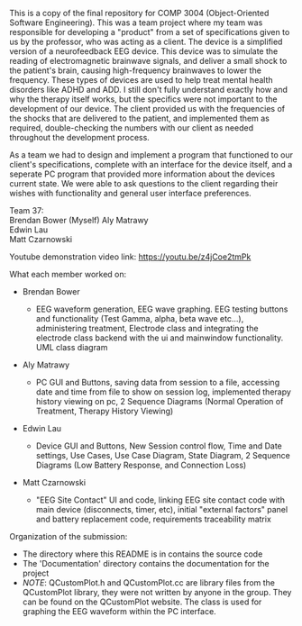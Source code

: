 This is a copy of the final repository for COMP 3004 (Object-Oriented Software Engineering). This was a team project where my team was responsible for developing a "product" from a set of specifications given to us by the professor, who was acting as a client. The device is a simplified version of a neurofeedback EEG device. This device was to simulate the reading of electromagnetic brainwave signals, and deliver a small shock to the patient's brain, causing high-frequency brainwaves to lower the frequency. These types of devices are used to help treat mental health disorders like ADHD and ADD. I still don't fully understand exactly how and why the therapy itself works, but the specifics were not important to the development of our device. The client provided us with the frequencies of the shocks that are delivered to the patient, and implemented them as required, double-checking the numbers with our client as needed throughout the development process.

As a team we had to design and implement a program that functioned to our client's specifications, complete with an interface for the device itself, and a seperate PC program that provided more information about the devices current state. We were able to ask questions to the client regarding their wishes with functionality and general user interface preferences. 

Team 37:  
Brendan Bower (Myself)
Aly Matrawy  
Edwin Lau  
Matt Czarnowski  

Youtube demonstration video link: https://youtu.be/z4jCoe2tmPk

What each member worked on:

  - Brendan Bower
      - EEG waveform generation, EEG wave graphing. EEG testing buttons and functionality (Test Gamma, alpha, beta wave etc...), administering treatment, Electrode class and integrating the electrode class backend with the ui and mainwindow functionality. UML class diagram
    
  - Aly Matrawy
      - PC GUI and Buttons, saving data from session to a file, accessing date and time from file to show on session log, implemented therapy history viewing on pc, 2 Sequence Diagrams (Normal Operation of Treatment, Therapy History Viewing)
  - Edwin Lau
      - Device GUI and Buttons, New Session control flow, Time and Date settings, Use Cases, Use Case Diagram, State Diagram, 2 Sequence Diagrams (Low Battery Response, and Connection Loss)
  
  - Matt Czarnowski
      - "EEG Site Contact" UI and code, linking EEG site contact code with main device (disconnects, timer, etc), initial "external factors" panel and battery replacement code, requirements traceability matrix

Organization of the submission:
  - The directory where this README is in contains the source code
  - The 'Documentation' directory contains the documentation for the project
  - *NOTE*: QCustomPlot.h and QCustomPlot.cc are library files from the QCustomPlot library, they were not written by anyone in the group. They can be found on the QCustomPlot website. The class is used for graphing the EEG waveform within the PC interface.

